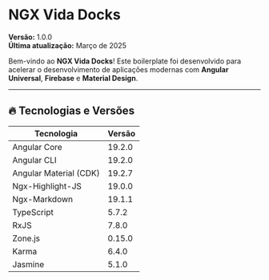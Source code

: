 # NGX Vida Docks

**Versão:** 1.0.0  
**Última atualização:** Março de 2025

Bem-vindo ao **NGX Vida Docks**! Este boilerplate foi desenvolvido para acelerar o desenvolvimento de aplicações modernas com **Angular Universal**, **Firebase** e **Material Design**.

---

## 🔥 Tecnologias e Versões

| Tecnologia             | Versão |
| ---------------------- | ------ |
| Angular Core           | 19.2.0 |
| Angular CLI            | 19.2.0 |
| Angular Material (CDK) | 19.2.7 |
| Ngx-Highlight-JS       | 19.0.0 |
| Ngx-Markdown           | 19.1.1 |
| TypeScript             | 5.7.2  |
| RxJS                   | 7.8.0  |
| Zone.js                | 0.15.0 |
| Karma                  | 6.4.0  |
| Jasmine                | 5.1.0  |
